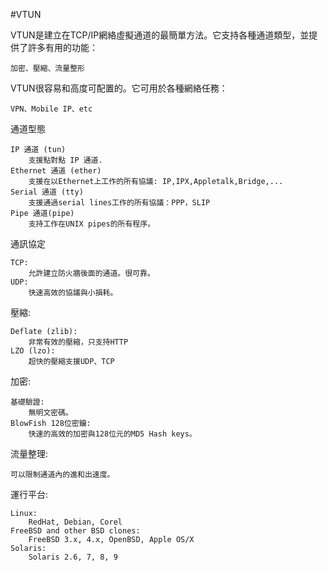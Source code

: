 #VTUN

VTUN是建立在TCP/IP網絡虛擬通道的最簡單方法。它支持各種通道類型，並提供了許多有用的功能：

    加密、壓縮、流量整形

VTUN很容易和高度可配置的。它可用於各種網絡任務： 

    VPN、Mobile IP、etc
    
通道型態

    IP 通道 (tun)
        支援點對點 IP 通道.
    Ethernet 通道 (ether)
        支援在以Ethernet上工作的所有協議: IP,IPX,Appletalk,Bridge,...
    Serial 通道 (tty)
        支援通過serial lines工作的所有協議：PPP，SLIP
    Pipe 通道(pipe)
        支持工作在UNIX pipes的所有程序。
        
通訊協定

    TCP:
        允許建立防火牆後面的通道。很可靠。
    UDP:
        快速高效的協議與小損耗。
壓縮:

    Deflate (zlib):
        非常有效的壓縮，只支持HTTP
    LZO (lzo):
        超快的壓縮支援UDP、TCP

加密:

    基礎驗證:
        無明文密碼。
    BlowFish 128位密鑰:
        快速的高效的加密與128位元的MD5 Hash keys。

流量整理:

    可以限制通道內的進和出速度。
    
運行平台:
    
    Linux:
        RedHat, Debian, Corel
    FreeBSD and other BSD clones:
        FreeBSD 3.x, 4.x, OpenBSD, Apple OS/X 
    Solaris:
        Solaris 2.6, 7, 8, 9
    
